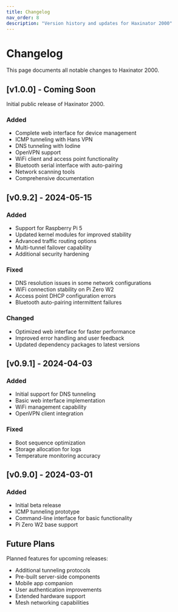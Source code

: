 ```yaml
---
title: Changelog
nav_order: 8
description: "Version history and updates for Haxinator 2000"
---
```


# Changelog

This page documents all notable changes to Haxinator 2000.

## [v1.0.0] - Coming Soon

Initial public release of Haxinator 2000.

### Added
- Complete web interface for device management
- ICMP tunneling with Hans VPN
- DNS tunneling with Iodine
- OpenVPN support
- WiFi client and access point functionality
- Bluetooth serial interface with auto-pairing
- Network scanning tools
- Comprehensive documentation

## [v0.9.2] - 2024-05-15

### Added
- Support for Raspberry Pi 5
- Updated kernel modules for improved stability
- Advanced traffic routing options
- Multi-tunnel failover capability
- Additional security hardening

### Fixed
- DNS resolution issues in some network configurations
- WiFi connection stability on Pi Zero W2
- Access point DHCP configuration errors
- Bluetooth auto-pairing intermittent failures

### Changed
- Optimized web interface for faster performance
- Improved error handling and user feedback
- Updated dependency packages to latest versions

## [v0.9.1] - 2024-04-03

### Added
- Initial support for DNS tunneling 
- Basic web interface implementation
- WiFi management capability
- OpenVPN client integration

### Fixed
- Boot sequence optimization
- Storage allocation for logs
- Temperature monitoring accuracy

## [v0.9.0] - 2024-03-01

### Added
- Initial beta release
- ICMP tunneling prototype
- Command-line interface for basic functionality
- Pi Zero W2 base support

## Future Plans

Planned features for upcoming releases:

- Additional tunneling protocols
- Pre-built server-side components
- Mobile app companion
- User authentication improvements
- Extended hardware support
- Mesh networking capabilities
